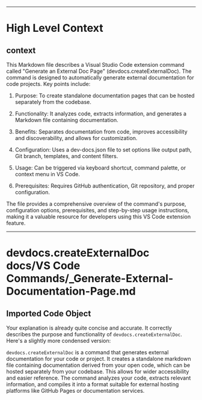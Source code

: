 

  ---
# High Level Context
## context
This Markdown file describes a Visual Studio Code extension command called "Generate an External Doc Page" (devdocs.createExternalDoc). The command is designed to automatically generate external documentation for code projects. Key points include:

1. Purpose: To create standalone documentation pages that can be hosted separately from the codebase.

2. Functionality: It analyzes code, extracts information, and generates a Markdown file containing documentation.

3. Benefits: Separates documentation from code, improves accessibility and discoverability, and allows for customization.

4. Configuration: Uses a dev-docs.json file to set options like output path, Git branch, templates, and content filters.

5. Usage: Can be triggered via keyboard shortcut, command palette, or context menu in VS Code.

6. Prerequisites: Requires GitHub authentication, Git repository, and proper configuration.

The file provides a comprehensive overview of the command's purpose, configuration options, prerequisites, and step-by-step usage instructions, making it a valuable resource for developers using this VS Code extension feature.

---
# devdocs.createExternalDoc docs/VS Code Commands/_Generate-External-Documentation-Page.md
## Imported Code Object
Your explanation is already quite concise and accurate. It correctly describes the purpose and functionality of `devdocs.createExternalDoc`. Here's a slightly more condensed version:

`devdocs.createExternalDoc` is a command that generates external documentation for your code or project. It creates a standalone markdown file containing documentation derived from your open code, which can be hosted separately from your codebase. This allows for wider accessibility and easier reference. The command analyzes your code, extracts relevant information, and compiles it into a format suitable for external hosting platforms like GitHub Pages or documentation services.

  